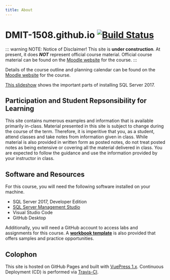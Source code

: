 ```yaml
---
title: About
---
```

# DMIT-1508.github.io [![Build Status](https://travis-ci.org/DMIT-1508/DMIT-1508.github.io.svg?branch=dev)](https://travis-ci.org/DMIT-1508/DMIT-1508.github.io)

::: warning NOTE: Notice of Disclaimer!
This site is **under construction**.
At present, it does ***NOT*** represent official course material. Official course material can be found on the [Moodle website](https://moodle.nait.ca) for the course.
:::

Details of the course outline and planning calendar can be found on the [Moodle website](https://moodle.nait.ca) for the course.

[This slideshow](slides-installing-sql-server.html) shows the important parts of installing SQL Server 2017.

## Participation and Student Repsonsibility for Learning

This site contains numerous examples and information that is available primarily in-class. Material presented in this site is subject to change during the course of the term. Therefore, it is imperitive that you, as a student, attend classes and take notes from information given in class. While material is also provided in written form as posted notes, do not treat posted notes as being extensive or covering all the material delivered in class. You are expected to follow the guidance and use the information provided by your instructor in class.

## Software and Resources

For this course, you will need the following software installed on your machine.

- SQL Server 2017, Developer Edition
- [SQL Server Management Studio](https://docs.microsoft.com/en-us/sql/ssms/download-sql-server-management-studio-ssms?view=sql-server-2017)
- Visual Studio Code
- GitHub Desktop

Additionally, you will need a GitHub account to access labs and assignments for this course. A [**workbook template**](https://github.com/dgilleland/DMIT-1508-Workbook/generate) is also provided that offers samples and practice opportunities. 

## Colophon

This site is hosted on GitHub Pages and built with [VuePress 1.x](https://v1.vuepress.vuejs.org/). Continuous Deployment (CD) is performed via [Travis-CI](https://travis-ci.org/DMIT-1508/DMIT-1508.github.io).
